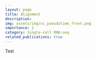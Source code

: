 ```yaml
---
layout: page
title: Alignment
description: 
img: assets/img/sc_pseudotime_front.png
importance: 2
category: Single-cell RNA-seq
related_publications: true
---
```


Test